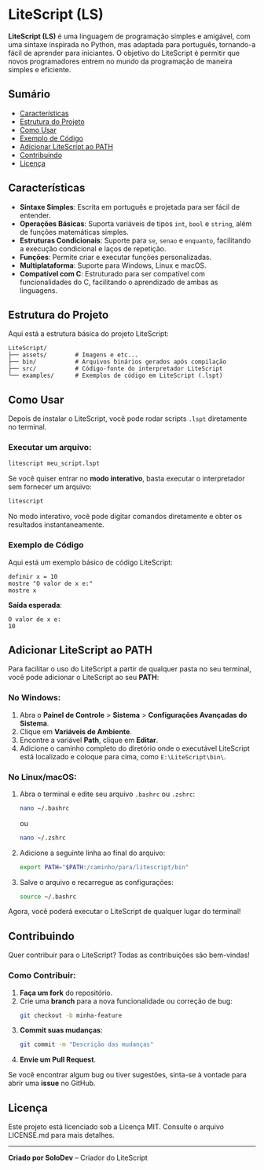 # LiteScript (LS)

**LiteScript (LS)** é uma linguagem de programação simples e amigável, com uma sintaxe inspirada no Python, mas adaptada para português, tornando-a fácil de aprender para iniciantes. O objetivo do LiteScript é permitir que novos programadores entrem no mundo da programação de maneira simples e eficiente.

## Sumário

- [Características](#características)
- [Estrutura do Projeto](#estrutura-do-projeto)
- [Como Usar](#como-usar)
- [Exemplo de Código](#exemplo-de-código)
- [Adicionar LiteScript ao PATH](#adicionar-litescript-ao-path)
- [Contribuindo](#contribuindo)
- [Licença](#licença)

## Características

- **Sintaxe Simples**: Escrita em português e projetada para ser fácil de entender.
- **Operações Básicas**: Suporta variáveis de tipos `int`, `bool` e `string`, além de funções matemáticas simples.
- **Estruturas Condicionais**: Suporte para `se`, `senao` e `enquanto`, facilitando a execução condicional e laços de repetição.
- **Funções**: Permite criar e executar funções personalizadas.
- **Multiplataforma**: Suporte para Windows, Linux e macOS.
- **Compatível com C**: Estruturado para ser compatível com funcionalidades do C, facilitando o aprendizado de ambas as linguagens.

## Estrutura do Projeto

Aqui está a estrutura básica do projeto LiteScript:

```plaintext
LiteScript/        
├── assets/        # Imagens e etc...
├── bin/           # Arquivos binários gerados após compilação
├── src/           # Código-fonte do interpretador LiteScript
└── examples/      # Exemplos de código em LiteScript (.lspt)
```

## Como Usar

Depois de instalar o LiteScript, você pode rodar scripts `.lspt` diretamente no terminal.

### Executar um arquivo:

```bash
litescript meu_script.lspt
```

Se você quiser entrar no **modo interativo**, basta executar o interpretador sem fornecer um arquivo:

```bash
litescript
```

No modo interativo, você pode digitar comandos diretamente e obter os resultados instantaneamente.

### Exemplo de Código

Aqui está um exemplo básico de código LiteScript:

```lspt
definir x = 10
mostre "O valor de x e:"
mostre x
```

**Saída esperada**:

```plaintext
O valor de x e:
10
```

## Adicionar LiteScript ao PATH

Para facilitar o uso do LiteScript a partir de qualquer pasta no seu terminal, você pode adicionar o LiteScript ao seu **PATH**:

### No Windows:

1. Abra o **Painel de Controle** > **Sistema** > **Configurações Avançadas do Sistema**.
2. Clique em **Variáveis de Ambiente**.
3. Encontre a variável **Path**, clique em **Editar**.
4. Adicione o caminho completo do diretório onde o executável LiteScript está localizado e coloque para cima, como `E:\LiteScript\bin\`.

### No Linux/macOS:

1. Abra o terminal e edite seu arquivo `.bashrc` ou `.zshrc`:
   ```bash
   nano ~/.bashrc
   ```
   ou
   ```bash
   nano ~/.zshrc
   ```

2. Adicione a seguinte linha ao final do arquivo:
   ```bash
   export PATH="$PATH:/caminho/para/litescript/bin"
   ```

3. Salve o arquivo e recarregue as configurações:
   ```bash
   source ~/.bashrc
   ```

Agora, você poderá executar o LiteScript de qualquer lugar do terminal!

## Contribuindo

Quer contribuir para o LiteScript? Todas as contribuições são bem-vindas!

### Como Contribuir:

1. **Faça um fork** do repositório.
2. Crie uma **branch** para a nova funcionalidade ou correção de bug:
   ```bash
   git checkout -b minha-feature
   ```
3. **Commit suas mudanças**:
   ```bash
   git commit -m "Descrição das mudanças"
   ```
4. **Envie um Pull Request**.

Se você encontrar algum bug ou tiver sugestões, sinta-se à vontade para abrir uma **issue** no GitHub.

## Licença

Este projeto está licenciado sob a Licença MIT. Consulte o arquivo LICENSE.md para mais detalhes.

---

**Criado por SoloDev** – Criador do LiteScript
